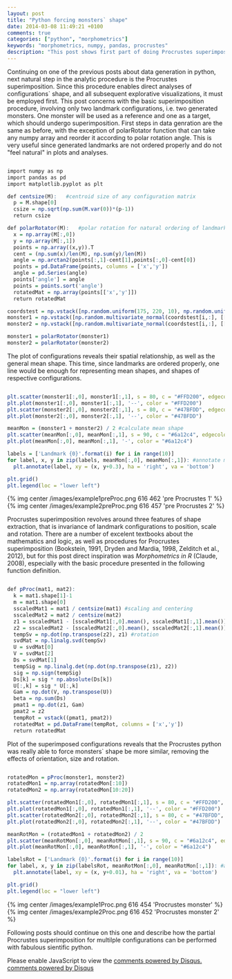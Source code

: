 ```yaml
---
layout: post
title: "Python forcing monsters` shape"
date: 2014-03-08 11:49:21 +0100
comments: true
categories: ["python", "morphometrics"]
keywords: "morphometrics, numpy, pandas, procrustes"
description: "This post shows first part of doing Procrustes superimposition in python, using only two matrices"
---
```


Continuing on one of the previous posts about data generation in python, next natural step in the analytic procedure is the Procrustes superimposition. Since this procedure enables direct analyses of configurations` shape, and all subsequent explorative visualizations, it must be employed first. This post concerns with the basic superimposition procedure, involving only two landmark configurations, i.e. two generated monsters. One monster will be used as a reference and one as a target, which should undergo superimposition. First steps in data genration are the same as before, with the exception of polarRotator function that can take any numpy array and reorder it according to polar rotation angle. This is very useful since generated landmarks are not ordered properly and do not "feel natural" in plots and analyses. 

```r Library import, data generation and some functions

import numpy as np
import pandas as pd
import matplotlib.pyplot as plt

def centsize(M):   #centroid size of any configuration matrix
  p = M.shape[0]
  csize = np.sqrt(np.sum(M.var(0))*(p-1))
  return csize

def polarRotator(M):   #polar rotation for natural ordering of landmarks
  x = np.array(M[:,0])
  y = np.array(M[:,1])
  points = np.array((x,y)).T
  cent = (np.sum(x)/len(M), np.sum(y)/len(M))
  angle = np.arctan2(points[:,1]-cent[1],points[:,0]-cent[0])
  points = pd.DataFrame(points, columns = ['x','y'])
  angle = pd.Series(angle)
  points['angle'] = angle
  points = points.sort('angle')
  rotatedMat = np.array(points[['x','y']])
  return rotatedMat

coordstest = np.vstack([np.random.uniform(175, 220, 10), np.random.uniform(175, 220, 10)]).T
monster1 = np.vstack([np.random.multivariate_normal(coordstest[i,:], [[3,0],[0,3]], 1) for i in range(10)])
monster2 = np.vstack([np.random.multivariate_normal(coordstest[i,:], [[3,0],[0,3]], 1) for i in range(10)])

monster1 = polarRotator(monster1)
monster2 = polarRotator(monster2)
```
The plot of configurations reveals their spatial relationship, as well as the general mean shape. This time, since landmarks are ordered properly, one line would be enough for representing mean shapes, and shapes of respective configurations. 

```r Plotting the original monsters

plt.scatter(monster1[:,0], monster1[:,1], s = 80, c = "#FFD200", edgecolors = 'none', label = "monster1")
plt.plot(monster1[:,0], monster1[:,1], '--', color = "#FFD200")
plt.scatter(monster2[:,0], monster2[:,1], s = 80, c = "#47BFDD", edgecolors = 'none', label = "monster2")
plt.plot(monster2[:,0], monster2[:,1], '--', color = "#47BFDD")

meanMon = (monster1 + monster2) / 2 #calculate mean shape
plt.scatter(meanMon[:,0], meanMon[:,1], s = 90, c = "#6a12c4", edgecolors = 'none', label = "mean monster")
plt.plot(meanMon[:,0], meanMon[:,1], '-', color = "#6a12c4")

labels = ['Landmark {0}'.format(i) for i in range(10)] 
for label, x, y in zip(labels, meanMon[:,0], meanMon[:,1]): #annotate mean landmarks by numbers
  plt.annotate(label, xy = (x, y+0.3), ha = 'right', va = 'bottom')

plt.grid()
plt.legend(loc = "lower left")
```

{% img center /images/example1preProc.png 616 462 'pre Procrustes 1' %}
{% img center /images/example2preProc.png 616 457 'pre Procrustes 2' %}

Procrustes superimposition revolves around three features of shape extraction, that is invariance of landmark configurations to position, scale and rotation. There are a number of excelent textbooks about the mathematics and logic, as well as procedures for Procrustes superimposition (Bookstein, 1991, Dryden and Mardia, 1998, Zelditch et al., 2012), but for this post direct inspiration was *Morphometrics in R* (Claude, 2008), especially with the basic procedure presented in the following function definition.

```r Partial Procrustes superimposition of two configurations

def pProc(mat1, mat2):
  k = mat1.shape[1]-1
  m = mat1.shape[0]
  sscaledMat1 = mat1 / centsize(mat1) #scaling and centering
  sscaledMat2 = mat2 / centsize(mat2)
  z1 = sscaledMat1 - [sscaledMat1[:,0].mean(), sscaledMat1[:,1].mean()]
  z2 = sscaledMat2 - [sscaledMat2[:,0].mean(), sscaledMat2[:,1].mean()]
  tempSv = np.dot(np.transpose(z2), z1) #rotation
  svdMat = np.linalg.svd(tempSv)
  U = svdMat[0]
  V = svdMat[2]
  Ds = svdMat[1]
  tempSig = np.linalg.det(np.dot(np.transpose(z1), z2))
  sig = np.sign(tempSig)
  Ds[k] = sig * np.absolute(Ds[k])
  U[:,k] = sig * U[:,k]
  Gam = np.dot(V, np.transpose(U))
  beta = np.sum(Ds)
  pmat1 = np.dot(z1, Gam)
  pmat2 = z2
  tempRot = vstack((pmat1, pmat2))
  rotatedMat = pd.DataFrame(tempRot, columns = ['x','y'])
  return rotatedMat
```
Plot of the superimposed configurations reveals that the Procrustes python was really able to force monsters` shape be more similar, removing the effects of orientation, size and rotation.

```r Plot of the superimposed configurations

rotatedMon = pProc(monster1, monster2)
rotatedMon1 = np.array(rotatedMon[:10])
rotatedMon2 = np.array(rotatedMon[10:20])

plt.scatter(rotatedMon1[:,0], rotatedMon1[:,1], s = 80, c = "#FFD200", edgecolors = 'none', label = "super monster1")
plt.plot(rotatedMon1[:,0], rotatedMon1[:,1], '--', color = "#FFD200")
plt.scatter(rotatedMon2[:,0], rotatedMon2[:,1], s = 80, c = "#47BFDD", edgecolors = 'none', label = "super monster2")
plt.plot(rotatedMon2[:,0], rotatedMon2[:,1], '--', color = "#47BFDD")

meanRotMon = (rotatedMon1 + rotatedMon2) / 2
plt.scatter(meanRotMon[:,0], meanRotMon[:,1], s = 90, c = "#6a12c4", edgecolors = 'none', label = "super mean monster")
plt.plot(meanRotMon[:,0], meanRotMon[:,1], '-', color = "#6a12c4")

labelsRot = ['Landmark {0}'.format(i) for i in range(10)] 
for label, x, y in zip(labelsRot, meanRotMon[:,0], meanRotMon[:,1]): #annotate mean landmarks by numbers
  plt.annotate(label, xy = (x, y+0.01), ha = 'right', va = 'bottom')

plt.grid()
plt.legend(loc = "lower left")
```

{% img center /images/example1Proc.png 616 454 'Procrustes monster' %}
{% img center /images/example2Proc.png 616 452 'Procrustes monster 2' %}

Following posts should continue on this one and describe how the partial Procrustes superimposition for multilple configurations can be performed with fabulous sientific python.

<div id="disqus_thread"></div>
<script type="text/javascript">
/* * * CONFIGURATION VARIABLES: EDIT BEFORE PASTING INTO YOUR WEBPAGE * * */
var disqus_shortname = 'creativemorphometrics'; // required: replace example with your forum shortname
/* * * DON'T EDIT BELOW THIS LINE * * */
(function() {
var dsq = document.createElement('script'); dsq.type = 'text/javascript'; dsq.async = true;
dsq.src = '//' + disqus_shortname + '.disqus.com/embed.js';
(document.getElementsByTagName('head')[0] || document.getElementsByTagName('body')[0]).appendChild(dsq);
})();
</script>
<noscript>Please enable JavaScript to view the <a href="http://disqus.com/?ref_noscript">comments powered by Disqus.</a></noscript>
<a href="http://disqus.com" class="dsq-brlink">comments powered by <span class="logo-disqus">Disqus</span></a>